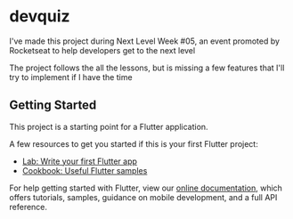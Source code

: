 # devquiz

I've made this project during Next Level Week #05, an event promoted by Rocketseat to help developers get to the next level

The project follows the all the lessons, but is missing a few features that I'll try to implement if I have the time 

## Getting Started

This project is a starting point for a Flutter application.

A few resources to get you started if this is your first Flutter project:

- [Lab: Write your first Flutter app](https://flutter.dev/docs/get-started/codelab)
- [Cookbook: Useful Flutter samples](https://flutter.dev/docs/cookbook)

For help getting started with Flutter, view our
[online documentation](https://flutter.dev/docs), which offers tutorials,
samples, guidance on mobile development, and a full API reference.
